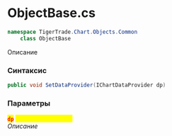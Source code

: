 
# ObjectBase.cs
```csharp
namespace TigerTrade.Chart.Objects.Common  
    class ObjectBase
```

Описание

### Синтаксис
```csharp
public void SetDataProvider(IChartDataProvider dp)
```

### Параметры  
<mark style="color:red;">**`dp`**</mark> <mark style="color:yellow;">`IChartDataProvider`</mark>  
 *Описание*  
  

                    
                    